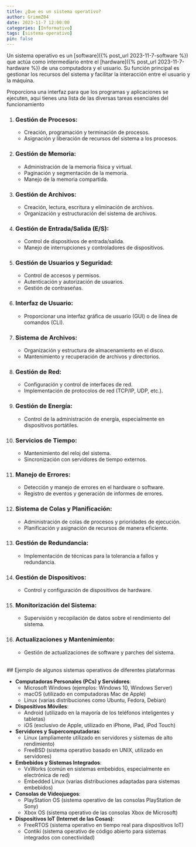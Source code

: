 ```yaml
---
title: ¿Que es un sistema operativo?
author: GrimmZ04
date: 2023-11-7 12:00:00
categories: [Informativo]
tags: [sistema-operativo]
pin: false
---
```


Un sistema operativo es un [software]({% post_url 2023-11-7-software %}) que actúa como intermediario entre el [hardware]({% post_url 2023-11-7-hardware %}) de una computadora y el usuario. Su función principal es gestionar los recursos del sistema y facilitar la interacción entre el usuario y la máquina.

Proporciona una interfaz para que los programas y aplicaciones se ejecuten, aqui tienes una lista de las diversas tareas esenciales del funcionamiento



1. ### **Gestión de Procesos**:
    - Creación, programación y terminación de procesos.
    - Asignación y liberación de recursos del sistema a los procesos.
2. ### **Gestión de Memoria**:
    - Administración de la memoria física y virtual.
    - Paginación y segmentación de la memoria.
    - Manejo de la memoria compartida.
3. ### **Gestión de Archivos**:
    - Creación, lectura, escritura y eliminación de archivos.
    - Organización y estructuración del sistema de archivos.
4. ### **Gestión de Entrada/Salida** (E/S):
    - Control de dispositivos de entrada/salida.
    - Manejo de interrupciones y controladores de dispositivos.
5. ### **Gestión de Usuarios y Seguridad**:
    - Control de accesos y permisos.
    - Autenticación y autorización de usuarios.
    - Gestión de contraseñas.
6. ### **Interfaz de Usuario**:
    - Proporcionar una interfaz gráfica de usuario (GUI) o de línea de comandos (CLI).
7. ### **Sistema de Archivos**:
    - Organización y estructura de almacenamiento en el disco.
    - Mantenimiento y recuperación de archivos y directorios.
8. ### **Gestión de Red**:
    - Configuración y control de interfaces de red.
    - Implementación de protocolos de red (TCP/IP, UDP, etc.).
9. ### **Gestión de Energía**:
    - Control de la administración de energía, especialmente en dispositivos portátiles.
10. ### **Servicios de Tiempo**:
    - Mantenimiento del reloj del sistema.
    - Sincronización con servidores de tiempo externos.
11. ### **Manejo de Errores**:
    - Detección y manejo de errores en el hardware o software.
    - Registro de eventos y generación de informes de errores.
12. ### **Sistema de Colas y Planificación**:
    - Administración de colas de procesos y prioridades de ejecución.
    - Planificación y asignación de recursos de manera eficiente.
13. ### **Gestión de Redundancia**:
    - Implementación de técnicas para la tolerancia a fallos y redundancia.
14. ### **Gestión de Dispositivos**:
    - Control y configuración de dispositivos de hardware.
15. ### **Monitorización del Sistema**:
    - Supervisión y recopilación de datos sobre el rendimiento del sistema.
16. ### **Actualizaciones y Mantenimiento**:
    - Gestión de actualizaciones de software y parches del sistema.

<br>
## Ejemplo de algunos sistemas operativos de diferentes plataformas

- **Computadoras Personales (PCs) y Servidores**:
    - Microsoft Windows (ejemplos: Windows 10, Windows Server)
    - macOS (utilizado en computadoras Mac de Apple)
    - Linux (varias distribuciones como Ubuntu, Fedora, Debian)
- **Dispositivos Móviles**:
	- Android (utilizado en la mayoría de los teléfonos inteligentes y tabletas)
    - iOS (exclusivo de Apple, utilizado en iPhone, iPad, iPod Touch)
- **Servidores y Supercomputadoras**:
	- Linux (ampliamente utilizado en servidores y sistemas de alto rendimiento)
    - FreeBSD (sistema operativo basado en UNIX, utilizado en servidores)
- **Embebidos y Sistemas Integrados**:
	- VxWorks (común en sistemas embebidos, especialmente en electrónica de red)
    - Embedded Linux (varias distribuciones adaptadas para sistemas embebidos)
- **Consolas de Videojuegos**:
    - PlayStation OS (sistema operativo de las consolas PlayStation de Sony)
    - Xbox OS (sistema operativo de las consolas Xbox de Microsoft)
- **Dispositivos IoT (Internet de las Cosas)**:
    - FreeRTOS (sistema operativo en tiempo real para dispositivos IoT)
    - Contiki (sistema operativo de código abierto para sistemas integrados con conectividad)